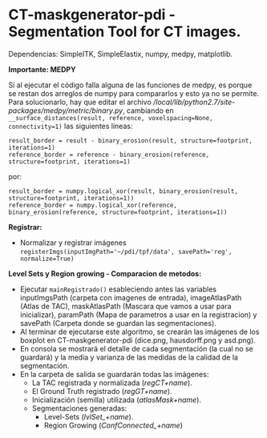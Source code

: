 
# CT-maskgenerator-pdi - Segmentation Tool for CT images.

Dependencias: SimpleITK, SimpleElastix, numpy, medpy, matplotlib.

**Importante: MEDPY**

Si al ejecutar el código falla alguna de las funciones de medpy, es porque se restan dos arreglos de numpy para compararlos y esto ya no se permite. Para solucionarlo, hay que editar el archivo */local/lib/python2.7/site-packages/medpy/metric/binary.py*, cambiando en `__surface_distances(result, reference, voxelspacing=None, connectivity=1)` las siguientes líneas:

    result_border = result - binary_erosion(result, structure=footprint, iterations=1)
    reference_border = reference - binary_erosion(reference, structure=footprint, iterations=1)

por:

    result_border = numpy.logical_xor(result, binary_erosion(result, structure=footprint, iterations=1))
    reference_border = numpy.logical_xor(reference, binary_erosion(reference, structure=footprint, iterations=1))


**Registrar:**
   - Normalizar y registrar imágenes `registerImgs(inputImgPath='~/pdi/tpf/data', savePath='reg', normalize=True)`

**Level Sets y Region growing - Comparacion de metodos:**
   - Ejecutar `mainRegistrado()` esableciendo antes las variables inputImgsPath (carpeta con imagenes de entrada),     imageAtlasPath (Atlas de TAC), maskAtlasPath (Mascara que vamos a usar para inicializar), paramPath (Mapa de parametros a usar en la registracion) y savePath (Carpeta donde se guardan las segmentaciones).
   - Al terminar de ejecutarse este algoritmo, se crearán las imágenes de los boxplot en CT-maskgenerator-pdi (dice.png, hausdorff.png y asd.png).
   - En consola se mostrará el detalle de cada segmentación (la cual no se guardará) y la media y varianza de las medidas de la calidad de la segmentación.
   - En la carpeta de salida se guardarán todas las imágenes:
	   - La TAC registrada y normalizada (*regCT+name*).
	   - El Ground Truth registrado (*regGT+name*).
	   - Inicialización (semilla) utilizada (*atlasMask+name*).
	   - Segmentaciones generadas:
	      - Level-Sets (*lvlSet_+name*).
	      - Region Growing (*ConfConnected_+name*)
